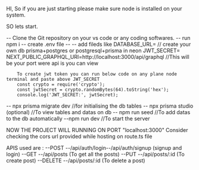 
HI, So if you are just starting please make sure node is installed on your system.

SO lets start.

-- Clone the Git repository on your vs code or any coding softwares.
-- run npm i
-- create .env file
-- -- add fileds like
      DATABASE_URL=<your-postgresql-url>  // create your own db prisma+postgres or postgresql+prisma in neon 
      JWT_SECRET=<your-secret-key>    
      NEXT_PUBLIC_GRAPHQL_URI=http://localhost:3000/api/graphql   //This will be your port were api is you can view

        To create jwt token you can run below code on any plane node terminal and paste above JWT_SECRET
        const crypto = require('crypto');
        const jwtSecret = crypto.randomBytes(64).toString('hex');
        console.log('JWT_SECRET:', jwtSecret);
-- npx prisma migrate dev //for initialising the db tables
-- npx prisma studio (optional) //To view tables and datas on db
-- npm run seed //To add datas to the db automatically
--npm run dev //To start the server


NOW THE PROJECT WILL RUNNING ON PORT "localhost:3000"
Consider checking the cors url provided while hosting on route.ts file


APIS used are :
--POST      --/api/auth/login--/api/auth/signup     (signup and login)
--GET       --/api/posts                            (To get all the posts)
--PUT       --/api/posts/:id                        (To create post)
--DELETE    --/api/posts/:id	                    (To delete a post)